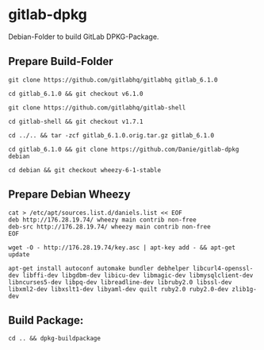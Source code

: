 # gitlab-dpkg
Debian-Folder to build GitLab DPKG-Package.

## Prepare Build-Folder

    git clone https://github.com/gitlabhq/gitlabhq gitlab_6.1.0

    cd gitlab_6.1.0 && git checkout v6.1.0

    git clone https://github.com/gitlabhq/gitlab-shell

    cd gitlab-shell && git checkout v1.7.1

    cd ../.. && tar -zcf gitlab_6.1.0.orig.tar.gz gitlab_6.1.0

    cd gitlab_6.1.0 && git clone https://github.com/Danie/gitlab-dpkg debian

    cd debian && git checkout wheezy-6-1-stable

## Prepare Debian Wheezy

    cat > /etc/apt/sources.list.d/daniels.list << EOF
    deb http://176.28.19.74/ wheezy main contrib non-free
    deb-src http://176.28.19.74/ wheezy main contrib non-free
    EOF

    wget -O - http://176.28.19.74/key.asc | apt-key add - && apt-get update

    apt-get install autoconf automake bundler debhelper libcurl4-openssl-dev libffi-dev libgdbm-dev libicu-dev libmagic-dev libmysqlclient-dev libncurses5-dev libpq-dev libreadline-dev libruby2.0 libssl-dev libxml2-dev libxslt1-dev libyaml-dev quilt ruby2.0 ruby2.0-dev zlib1g-dev

## Build Package:

    cd .. && dpkg-buildpackage
